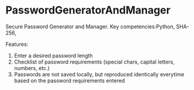 # PasswordGeneratorAndManager
Secure Password Generator and Manager. 
Key competencies:Python, SHA-256, 

Features: 
1. Enter a desired password length
2. Checklist of password requirements (special chars, capital letters, numbers, etc.)
3. Passwords are not saved locally, but reproduced identically everytime based on the password requirements entered
